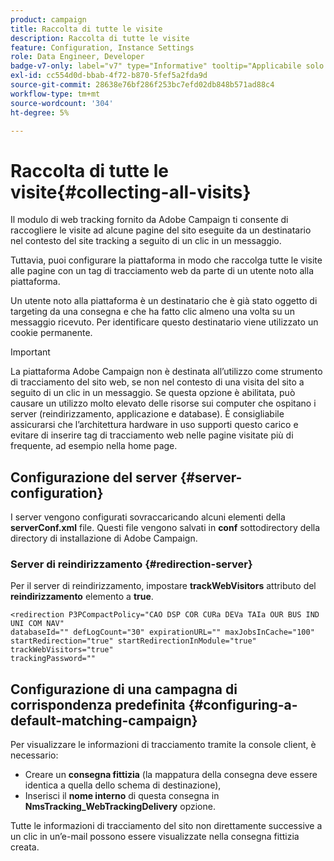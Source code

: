 ```yaml
---
product: campaign
title: Raccolta di tutte le visite
description: Raccolta di tutte le visite
feature: Configuration, Instance Settings
role: Data Engineer, Developer
badge-v7-only: label="v7" type="Informative" tooltip="Applicabile solo a Campaign Classic v7"
exl-id: cc554d0d-bbab-4f72-b870-5fef5a2fda9d
source-git-commit: 28638e76bf286f253bc7efd02db848b571ad88c4
workflow-type: tm+mt
source-wordcount: '304'
ht-degree: 5%

---
```


# Raccolta di tutte le visite{#collecting-all-visits}

Il modulo di web tracking fornito da Adobe Campaign ti consente di raccogliere le visite ad alcune pagine del sito eseguite da un destinatario nel contesto del site tracking a seguito di un clic in un messaggio.

Tuttavia, puoi configurare la piattaforma in modo che raccolga tutte le visite alle pagine con un tag di tracciamento web da parte di un utente noto alla piattaforma.

Un utente noto alla piattaforma è un destinatario che è già stato oggetto di targeting da una consegna e che ha fatto clic almeno una volta su un messaggio ricevuto. Per identificare questo destinatario viene utilizzato un cookie permanente.

>[!IMPORTANT]
>
>La piattaforma Adobe Campaign non è destinata all’utilizzo come strumento di tracciamento del sito web, se non nel contesto di una visita del sito a seguito di un clic in un messaggio. Se questa opzione è abilitata, può causare un utilizzo molto elevato delle risorse sui computer che ospitano i server (reindirizzamento, applicazione e database). È consigliabile assicurarsi che l’architettura hardware in uso supporti questo carico e evitare di inserire tag di tracciamento web nelle pagine visitate più di frequente, ad esempio nella home page.

## Configurazione del server {#server-configuration}

I server vengono configurati sovraccaricando alcuni elementi della **serverConf.xml** file. Questi file vengono salvati in **conf** sottodirectory della directory di installazione di Adobe Campaign.

### Server di reindirizzamento {#redirection-server}

Per il server di reindirizzamento, impostare **trackWebVisitors** attributo del **reindirizzamento** elemento a **true**.

```
<redirection P3PCompactPolicy="CAO DSP COR CURa DEVa TAIa OUR BUS IND UNI COM NAV"
databaseId="" defLogCount="30" expirationURL="" maxJobsInCache="100"
startRedirection="true" startRedirectionInModule="true" trackWebVisitors="true"
trackingPassword=""
```

## Configurazione di una campagna di corrispondenza predefinita {#configuring-a-default-matching-campaign}

Per visualizzare le informazioni di tracciamento tramite la console client, è necessario:

* Creare un **consegna fittizia** (la mappatura della consegna deve essere identica a quella dello schema di destinazione),
* Inserisci il **nome interno** di questa consegna in **NmsTracking_WebTrackingDelivery** opzione.

Tutte le informazioni di tracciamento del sito non direttamente successive a un clic in un’e-mail possono essere visualizzate nella consegna fittizia creata.

